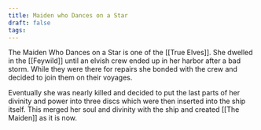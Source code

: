 ```yaml
---
title: Maiden who Dances on a Star
draft: false
tags:
---
```

The Maiden Who Dances on a Star is one of the [[True Elves]]. She dwelled in the [[Feywild]] until an elvish crew ended up in her harbor after a bad storm. While they were there for repairs she bonded with the crew and decided to join them on their voyages.

Eventually she was nearly killed and decided to put the last parts of her divinity and power into three discs which were then inserted into the ship itself. This merged her soul and divinity with the ship and created [[The Maiden]] as it is now.